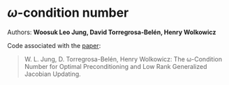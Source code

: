 # $\omega$-condition number
Authors: **Woosuk Leo Jung, David Torregrosa-Belén, Henry Wolkowicz**

Code associated with the [paper](https://arxiv.org/abs/2306.17144):

> W. L. Jung, D. Torregrosa-Belén, Henry Wolkowicz: The ω-Condition Number for Optimal Preconditioning and Low Rank Generalized Jacobian Updating.
> 
